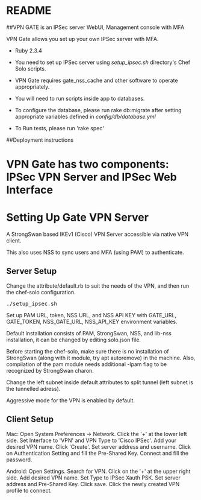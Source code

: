 # README

##VPN GATE is an IPSec server WebUI, Management console with MFA

VPN Gate allows you set up your own IPSec server with MFA. 

* Ruby 2.3.4

* You need to set up IPSec server using *setup_ipsec.sh* directory's Chef Solo scripts.

* VPN Gate requires gate_nss_cache and other software to operate appropriately.

* You will need to run scripts inside app to databases.

* To configure the database, please run rake db:migrate after setting appropriate variables defined in *config/db/database.yml*

* To Run tests, please run 'rake spec'

##Deployment instructions

VPN Gate has two components: IPSec VPN Server and IPSec Web Interface
=======

Setting Up Gate VPN Server
=================
A StrongSwan based IKEv1 (Cisco) VPN Server accessible via native VPN client.

This also uses NSS to sync users and MFA (using PAM) to authenticate.

Server Setup
------------
Change the attribute/default.rb to suit the needs of the VPN, and then run the chef-solo configuration.

<tt>./setup_ipsec.sh</tt>

Set up PAM URL, token, NSS URL, and NSS API KEY with GATE_URL, GATE_TOKEN, NSS_GATE_URL, NSS_API_KEY environment variables.

Default installation consists of PAM, StrongSwan, NSS, and lib-nss installation, it can be changed by editing solo.json file.

Before starting the chef-solo, make sure there is no installation of StrongSwan (along with it module, try apt autoremove) in the machine. Also, compilation of the pam module needs additional -lpam flag to be recognized by StrongSwan charon.

Change the left subnet inside default attributes to split tunnel (left subnet is the tunnelled adress).

Aggressive mode for the VPN is enabled by default.

Client Setup
------------
Mac:
Open System Preferences -> Network. Click the '+' at the lower left side.
Set Interface to 'VPN' and VPN Type to 'Cisco IPSec'. Add your desired VPN name.
Click 'Create'. Set server address and username. Click on Authentication Setting and fill the Pre-Shared Key.
Connect and fill the password.

Android:
Open Settings. Search for VPN. Click on the '+' at the upper right side.
Add desired VPN name. Set Type to IPSec Xauth PSK. Set server address and Pre-Shared Key. Click save. Click the newly created VPN profile to connect.


